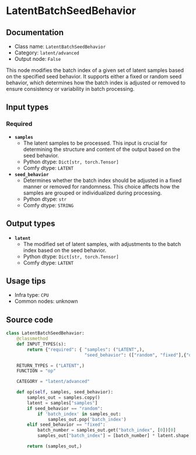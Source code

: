 # LatentBatchSeedBehavior
## Documentation
- Class name: `LatentBatchSeedBehavior`
- Category: `latent/advanced`
- Output node: `False`

This node modifies the batch index of a given set of latent samples based on the specified seed behavior. It supports either a fixed or random seed behavior, which determines how the batch index is adjusted or removed to ensure consistency or variability in batch processing.
## Input types
### Required
- **`samples`**
    - The latent samples to be processed. This input is crucial for determining the structure and content of the output based on the seed behavior.
    - Python dtype: `Dict[str, torch.Tensor]`
    - Comfy dtype: `LATENT`
- **`seed_behavior`**
    - Determines whether the batch index should be adjusted in a fixed manner or removed for randomness. This choice affects how the samples are grouped or individualized during processing.
    - Python dtype: `str`
    - Comfy dtype: `STRING`
## Output types
- **`latent`**
    - The modified set of latent samples, with adjustments to the batch index based on the seed behavior.
    - Python dtype: `Dict[str, torch.Tensor]`
    - Comfy dtype: `LATENT`
## Usage tips
- Infra type: `CPU`
- Common nodes: unknown


## Source code
```python
class LatentBatchSeedBehavior:
    @classmethod
    def INPUT_TYPES(s):
        return {"required": { "samples": ("LATENT",),
                              "seed_behavior": (["random", "fixed"],{"default": "fixed"}),}}

    RETURN_TYPES = ("LATENT",)
    FUNCTION = "op"

    CATEGORY = "latent/advanced"

    def op(self, samples, seed_behavior):
        samples_out = samples.copy()
        latent = samples["samples"]
        if seed_behavior == "random":
            if 'batch_index' in samples_out:
                samples_out.pop('batch_index')
        elif seed_behavior == "fixed":
            batch_number = samples_out.get("batch_index", [0])[0]
            samples_out["batch_index"] = [batch_number] * latent.shape[0]

        return (samples_out,)

```
